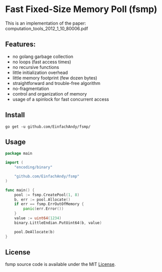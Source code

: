 # Fast Fixed-Size Memory Poll (fsmp)

This is an implementation of the paper: computation_tools_2012_1_10_80006.pdf

## Features:
 - no golang garbage collection
 - no loops (fast access times)
 - no recursive functions
 - little initialization overhead
 - little memory footprint (few dozen bytes)
 - straightforward and trouble-free algorithm
 - no-fragmentation
 - control and organization of memory
 - usage of a spinlock for fast concurrent access

## Install

```
go get -u github.com/EinfachAndy/fsmp/
```

## Usage

```go
package main

import (
	"encoding/binary"

	"github.com/EinfachAndy/fsmp"
)

func main() {
	pool := fsmp.CreatePool(1, 8)
	b, err := pool.Allocate()
	if err == fsmp.ErrOutOfMemory {
		panic(err.Error())
	}
	value := uint64(1234)
	binary.LittleEndian.PutUint64(b, value)

	pool.DeAllocate(b)
}
```

## License

fsmp source code is available under the MIT [License](/LICENSE).
